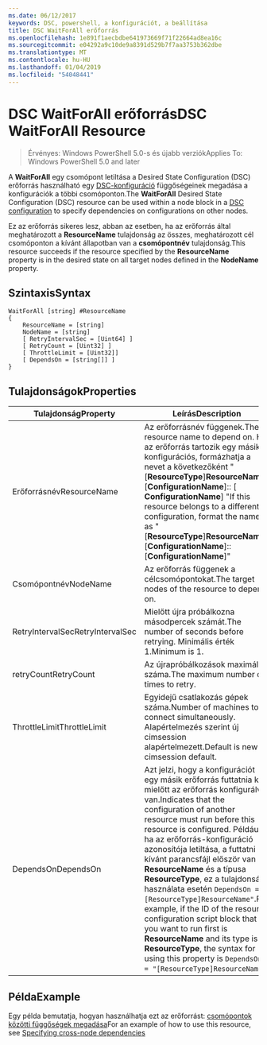 ```yaml
---
ms.date: 06/12/2017
keywords: DSC, powershell, a konfigurációt, a beállítása
title: DSC WaitForAll erőforrás
ms.openlocfilehash: 1e891f1aecbdbe641973669f71f22664ad8ea16c
ms.sourcegitcommit: e04292a9c10de9a8391d529b7f7aa3753b362dbe
ms.translationtype: MT
ms.contentlocale: hu-HU
ms.lasthandoff: 01/04/2019
ms.locfileid: "54048441"
---
```

# <a name="dsc-waitforall-resource"></a><span data-ttu-id="3661c-103">DSC WaitForAll erőforrás</span><span class="sxs-lookup"><span data-stu-id="3661c-103">DSC WaitForAll Resource</span></span>

> <span data-ttu-id="3661c-104">Érvényes: Windows PowerShell 5.0-s és újabb verziók</span><span class="sxs-lookup"><span data-stu-id="3661c-104">Applies To: Windows PowerShell 5.0 and later</span></span>

<span data-ttu-id="3661c-105">A **WaitForAll** egy csomópont letiltása a Desired State Configuration (DSC) erőforrás használható egy [DSC-konfiguráció](../../../configurations/configurations.md) függőségeinek megadása a konfigurációk a többi csomóponton.</span><span class="sxs-lookup"><span data-stu-id="3661c-105">The **WaitForAll** Desired State Configuration (DSC) resource can be used within a node block in a [DSC configuration](../../../configurations/configurations.md) to specify dependencies on configurations on other nodes.</span></span>

<span data-ttu-id="3661c-106">Ez az erőforrás sikeres lesz, abban az esetben, ha az erőforrás által meghatározott a **ResourceName** tulajdonság az összes, meghatározott cél csomóponton a kívánt állapotban van a **csomópontnév** tulajdonság.</span><span class="sxs-lookup"><span data-stu-id="3661c-106">This resource succeeds if the resource specified by the **ResourceName** property is in the desired state on all target nodes defined in the **NodeName** property.</span></span>

## <a name="syntax"></a><span data-ttu-id="3661c-107">Szintaxis</span><span class="sxs-lookup"><span data-stu-id="3661c-107">Syntax</span></span>

```
WaitForAll [string] #ResourceName
{
    ResourceName = [string]
    NodeName = [string]
    [ RetryIntervalSec = [Uint64] ]
    [ RetryCount = [Uint32] ]
    [ ThrottleLimit = [Uint32]]
    [ DependsOn = [string[]] ]
}
```

## <a name="properties"></a><span data-ttu-id="3661c-108">Tulajdonságok</span><span class="sxs-lookup"><span data-stu-id="3661c-108">Properties</span></span>

|  <span data-ttu-id="3661c-109">Tulajdonság</span><span class="sxs-lookup"><span data-stu-id="3661c-109">Property</span></span>  |  <span data-ttu-id="3661c-110">Leírás</span><span class="sxs-lookup"><span data-stu-id="3661c-110">Description</span></span>   |
|---|---|
| <span data-ttu-id="3661c-111">Erőforrásnév</span><span class="sxs-lookup"><span data-stu-id="3661c-111">ResourceName</span></span>| <span data-ttu-id="3661c-112">Az erőforrásnév függenek.</span><span class="sxs-lookup"><span data-stu-id="3661c-112">The resource name to depend on.</span></span> <span data-ttu-id="3661c-113">Ha az erőforrás tartozik egy másik konfigurációs, formázhatja a nevet a következőként "[__ResourceType__]__ResourceName__:: [__ConfigurationName__]:: [ __ConfigurationName__] "</span><span class="sxs-lookup"><span data-stu-id="3661c-113">If this resource belongs to a different configuration, format the name as "[__ResourceType__]__ResourceName__::[__ConfigurationName__]::[__ConfigurationName__]"</span></span>|
| <span data-ttu-id="3661c-114">Csomópontnév</span><span class="sxs-lookup"><span data-stu-id="3661c-114">NodeName</span></span>| <span data-ttu-id="3661c-115">Az erőforrás függenek a célcsomópontokat.</span><span class="sxs-lookup"><span data-stu-id="3661c-115">The target nodes of the resource to depend on.</span></span>|
| <span data-ttu-id="3661c-116">RetryIntervalSec</span><span class="sxs-lookup"><span data-stu-id="3661c-116">RetryIntervalSec</span></span>| <span data-ttu-id="3661c-117">Mielőtt újra próbálkozna másodpercek számát.</span><span class="sxs-lookup"><span data-stu-id="3661c-117">The number of seconds before retrying.</span></span> <span data-ttu-id="3661c-118">Minimális érték 1.</span><span class="sxs-lookup"><span data-stu-id="3661c-118">Minimum is 1.</span></span>|
| <span data-ttu-id="3661c-119">retryCount</span><span class="sxs-lookup"><span data-stu-id="3661c-119">RetryCount</span></span>| <span data-ttu-id="3661c-120">Az újrapróbálkozások maximális száma.</span><span class="sxs-lookup"><span data-stu-id="3661c-120">The maximum number of times to retry.</span></span>|
| <span data-ttu-id="3661c-121">ThrottleLimit</span><span class="sxs-lookup"><span data-stu-id="3661c-121">ThrottleLimit</span></span>| <span data-ttu-id="3661c-122">Egyidejű csatlakozás gépek száma.</span><span class="sxs-lookup"><span data-stu-id="3661c-122">Number of machines to connect simultaneously.</span></span> <span data-ttu-id="3661c-123">Alapértelmezés szerint új cimsession alapértelmezett.</span><span class="sxs-lookup"><span data-stu-id="3661c-123">Default is new-cimsession default.</span></span>|
| <span data-ttu-id="3661c-124">DependsOn</span><span class="sxs-lookup"><span data-stu-id="3661c-124">DependsOn</span></span> | <span data-ttu-id="3661c-125">Azt jelzi, hogy a konfigurációt egy másik erőforrás futtatnia kell, mielőtt az erőforrás konfigurálva van.</span><span class="sxs-lookup"><span data-stu-id="3661c-125">Indicates that the configuration of another resource must run before this resource is configured.</span></span> <span data-ttu-id="3661c-126">Például, ha az erőforrás-konfiguráció azonosítója letiltása, a futtatni kívánt parancsfájl először van __ResourceName__ és a típusa __ResourceType__, ez a tulajdonság használata esetén `DependsOn = "[ResourceType]ResourceName"`.</span><span class="sxs-lookup"><span data-stu-id="3661c-126">For example, if the ID of the resource configuration script block that you want to run first is __ResourceName__ and its type is __ResourceType__, the syntax for using this property is `DependsOn = "[ResourceType]ResourceName"`.</span></span>|

## <a name="example"></a><span data-ttu-id="3661c-127">Példa</span><span class="sxs-lookup"><span data-stu-id="3661c-127">Example</span></span>

<span data-ttu-id="3661c-128">Egy példa bemutatja, hogyan használhatja ezt az erőforrást: [csomópontok közötti függőségek megadása](../../../configurations/crossNodeDependencies.md)</span><span class="sxs-lookup"><span data-stu-id="3661c-128">For an example of how to use this resource, see [Specifying cross-node dependencies](../../../configurations/crossNodeDependencies.md)</span></span>
